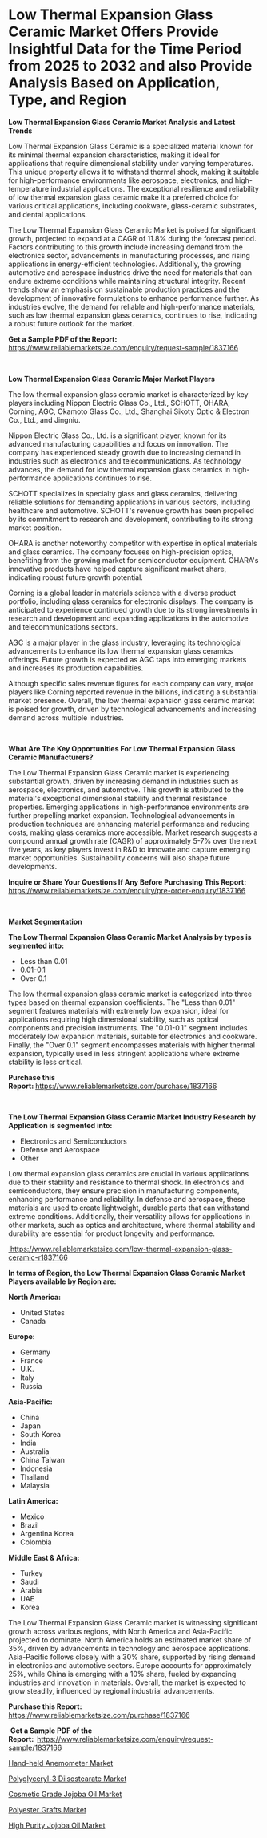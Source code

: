 <p><h1>Low Thermal Expansion Glass Ceramic Market Offers Provide Insightful Data for the Time Period from 2025 to 2032 and also Provide Analysis Based on Application, Type, and Region</h1></p><p><strong>Low Thermal Expansion Glass Ceramic Market Analysis and Latest Trends</strong></p>
<p><p>Low Thermal Expansion Glass Ceramic is a specialized material known for its minimal thermal expansion characteristics, making it ideal for applications that require dimensional stability under varying temperatures. This unique property allows it to withstand thermal shock, making it suitable for high-performance environments like aerospace, electronics, and high-temperature industrial applications. The exceptional resilience and reliability of low thermal expansion glass ceramic make it a preferred choice for various critical applications, including cookware, glass-ceramic substrates, and dental applications.</p><p>The Low Thermal Expansion Glass Ceramic Market is poised for significant growth, projected to expand at a CAGR of 11.8% during the forecast period. Factors contributing to this growth include increasing demand from the electronics sector, advancements in manufacturing processes, and rising applications in energy-efficient technologies. Additionally, the growing automotive and aerospace industries drive the need for materials that can endure extreme conditions while maintaining structural integrity. Recent trends show an emphasis on sustainable production practices and the development of innovative formulations to enhance performance further. As industries evolve, the demand for reliable and high-performance materials, such as low thermal expansion glass ceramics, continues to rise, indicating a robust future outlook for the market.</p></p>
<p><strong>Get a Sample PDF of the Report:&nbsp;</strong> <a href="https://www.reliablemarketsize.com/enquiry/request-sample/1837166?utm_campaign=1898&utm_medium=2&utm_source=Github&utm_content=ia&utm_term=03022025&utm_id=low-thermal-expansion-glass-ceramic">https://www.reliablemarketsize.com/enquiry/request-sample/1837166</a></p>
<p>&nbsp;</p>
<p><strong>Low Thermal Expansion Glass Ceramic Major Market Players</strong></p>
<p><p>The low thermal expansion glass ceramic market is characterized by key players including Nippon Electric Glass Co., Ltd., SCHOTT, OHARA, Corning, AGC, Okamoto Glass Co., Ltd., Shanghai Sikoty Optic & Electron Co., Ltd., and Jingniu. </p><p>Nippon Electric Glass Co., Ltd. is a significant player, known for its advanced manufacturing capabilities and focus on innovation. The company has experienced steady growth due to increasing demand in industries such as electronics and telecommunications. As technology advances, the demand for low thermal expansion glass ceramics in high-performance applications continues to rise.</p><p>SCHOTT specializes in specialty glass and glass ceramics, delivering reliable solutions for demanding applications in various sectors, including healthcare and automotive. SCHOTT's revenue growth has been propelled by its commitment to research and development, contributing to its strong market position.</p><p>OHARA is another noteworthy competitor with expertise in optical materials and glass ceramics. The company focuses on high-precision optics, benefiting from the growing market for semiconductor equipment. OHARA's innovative products have helped capture significant market share, indicating robust future growth potential.</p><p>Corning is a global leader in materials science with a diverse product portfolio, including glass ceramics for electronic displays. The company is anticipated to experience continued growth due to its strong investments in research and development and expanding applications in the automotive and telecommunications sectors.</p><p>AGC is a major player in the glass industry, leveraging its technological advancements to enhance its low thermal expansion glass ceramics offerings. Future growth is expected as AGC taps into emerging markets and increases its production capabilities.</p><p>Although specific sales revenue figures for each company can vary, major players like Corning reported revenue in the billions, indicating a substantial market presence. Overall, the low thermal expansion glass ceramic market is poised for growth, driven by technological advancements and increasing demand across multiple industries.</p></p>
<p>&nbsp;</p>
<p><strong>What Are The Key Opportunities For Low Thermal Expansion Glass Ceramic Manufacturers?</strong></p>
<p><p>The Low Thermal Expansion Glass Ceramic market is experiencing substantial growth, driven by increasing demand in industries such as aerospace, electronics, and automotive. This growth is attributed to the material's exceptional dimensional stability and thermal resistance properties. Emerging applications in high-performance environments are further propelling market expansion. Technological advancements in production techniques are enhancing material performance and reducing costs, making glass ceramics more accessible. Market research suggests a compound annual growth rate (CAGR) of approximately 5-7% over the next five years, as key players invest in R&D to innovate and capture emerging market opportunities. Sustainability concerns will also shape future developments.</p></p>
<p><strong>Inquire or Share Your Questions If Any Before Purchasing This Report:</strong> <a href="https://www.reliablemarketsize.com/enquiry/pre-order-enquiry/1837166?utm_campaign=1898&utm_medium=2&utm_source=Github&utm_content=ia&utm_term=03022025&utm_id=low-thermal-expansion-glass-ceramic">https://www.reliablemarketsize.com/enquiry/pre-order-enquiry/1837166</a></p>
<p>&nbsp;</p>
<p><strong>Market Segmentation</strong></p>
<p><strong>The Low Thermal Expansion Glass Ceramic Market Analysis by types is segmented into:</strong></p>
<p><ul><li>Less than 0.01</li><li>0.01-0.1</li><li>Over 0.1</li></ul></p>
<p><p>The low thermal expansion glass ceramic market is categorized into three types based on thermal expansion coefficients. The "Less than 0.01" segment features materials with extremely low expansion, ideal for applications requiring high dimensional stability, such as optical components and precision instruments. The "0.01-0.1" segment includes moderately low expansion materials, suitable for electronics and cookware. Finally, the "Over 0.1" segment encompasses materials with higher thermal expansion, typically used in less stringent applications where extreme stability is less critical.</p></p>
<p><strong>Purchase this Report:&nbsp;</strong><a href="https://www.reliablemarketsize.com/purchase/1837166?utm_campaign=1898&utm_medium=2&utm_source=Github&utm_content=ia&utm_term=03022025&utm_id=low-thermal-expansion-glass-ceramic">https://www.reliablemarketsize.com/purchase/1837166</a></p>
<p>&nbsp;</p>
<p><strong>The Low Thermal Expansion Glass Ceramic Market Industry Research by Application is segmented into:</strong></p>
<p><ul><li>Electronics and Semiconductors</li><li>Defense and Aerospace</li><li>Other</li></ul></p>
<p><p>Low thermal expansion glass ceramics are crucial in various applications due to their stability and resistance to thermal shock. In electronics and semiconductors, they ensure precision in manufacturing components, enhancing performance and reliability. In defense and aerospace, these materials are used to create lightweight, durable parts that can withstand extreme conditions. Additionally, their versatility allows for applications in other markets, such as optics and architecture, where thermal stability and durability are essential for product longevity and performance.</p></p>
<p><a href="https://www.reliablemarketsize.com/low-thermal-expansion-glass-ceramic-r1837166?utm_campaign=1898&utm_medium=2&utm_source=Github&utm_content=ia&utm_term=03022025&utm_id=low-thermal-expansion-glass-ceramic">&nbsp;https://www.reliablemarketsize.com/low-thermal-expansion-glass-ceramic-r1837166</a></p>
<p><strong>In terms of Region, the Low Thermal Expansion Glass Ceramic Market Players available by Region are:</strong></p>
<p>
    <p> <strong> North America: </strong>
        <ul>
            <li>United States</li>
            <li>Canada</li>
        </ul>
        </p> 
    <p> <strong> Europe: </strong>
        <ul>
            <li>Germany</li>
            <li>France</li>
            <li>U.K.</li>
            <li>Italy</li>
            <li>Russia</li>
        </ul>
        </p> 
    <p> <strong> Asia-Pacific: </strong>
        <ul>
            <li>China</li>
            <li>Japan</li>
            <li>South Korea</li>
            <li>India</li>
            <li>Australia</li>
            <li>China Taiwan</li>
            <li>Indonesia</li>
            <li>Thailand</li>
            <li>Malaysia</li>
        </ul>
        </p> 
    <p> <strong> Latin America: </strong>
        <ul>
            <li>Mexico</li>
            <li>Brazil</li>
            <li>Argentina Korea</li>
            <li>Colombia</li>
        </ul>
        </p> 
    <p> <strong> Middle East & Africa: </strong>
        <ul>
            <li>Turkey</li>
            <li>Saudi</li>
            <li>Arabia</li>
            <li>UAE</li>
            <li>Korea</li>
        </ul>
    </p>
    </p>
<p><p>The Low Thermal Expansion Glass Ceramic market is witnessing significant growth across various regions, with North America and Asia-Pacific projected to dominate. North America holds an estimated market share of 35%, driven by advancements in technology and aerospace applications. Asia-Pacific follows closely with a 30% share, supported by rising demand in electronics and automotive sectors. Europe accounts for approximately 25%, while China is emerging with a 10% share, fueled by expanding industries and innovation in materials. Overall, the market is expected to grow steadily, influenced by regional industrial advancements.</p></p>
<p><strong>Purchase this Report: </strong><a href="https://www.reliablemarketsize.com/purchase/1837166?utm_campaign=1898&utm_medium=2&utm_source=Github&utm_content=ia&utm_term=03022025&utm_id=low-thermal-expansion-glass-ceramic">https://www.reliablemarketsize.com/purchase/1837166</a></p>
<p>&nbsp;<strong>Get a Sample PDF of the Report:&nbsp;&nbsp;</strong><a href="https://www.reliablemarketsize.com/enquiry/request-sample/1837166?utm_campaign=1898&utm_medium=2&utm_source=Github&utm_content=ia&utm_term=03022025&utm_id=low-thermal-expansion-glass-ceramic">https://www.reliablemarketsize.com/enquiry/request-sample/1837166</a></p>
<p><strong></strong></p>
<p><p><a href="https://www.linkedin.com/pulse/global-hand-held-anemometer-markets-growth-journey-current-k5zpe?utm_campaign=1898&utm_medium=2&utm_source=Github&utm_content=ia&utm_term=03022025&utm_id=low-thermal-expansion-glass-ceramic">Hand-held Anemometer Market</a></p><p><a href="https://www.linkedin.com/pulse/evaluating-polyglyceryl-3-diisostearate-market-2025-2032-trends-9eexc?utm_campaign=1898&utm_medium=2&utm_source=Github&utm_content=ia&utm_term=03022025&utm_id=low-thermal-expansion-glass-ceramic">Polyglyceryl-3 Diisostearate Market</a></p><p><a href="https://github.com/briandahm87/Market-Research-Report-List-1/blob/main/cosmetic-grade-jojoba-oil-market.md?utm_campaign=1898&utm_medium=2&utm_source=Github&utm_content=ia&utm_term=03022025&utm_id=low-thermal-expansion-glass-ceramic">Cosmetic Grade Jojoba Oil Market</a></p><p><a href="https://www.linkedin.com/pulse/strategic-market-research-report-polyester-grafts-anticipated-ga2se?utm_campaign=1898&utm_medium=2&utm_source=Github&utm_content=ia&utm_term=03022025&utm_id=low-thermal-expansion-glass-ceramic">Polyester Grafts Market</a></p><p><a href="https://github.com/muhjanaidu/Market-Research-Report-List-1/blob/main/high-purity-jojoba-oil-market.md?utm_campaign=1898&utm_medium=2&utm_source=Github&utm_content=ia&utm_term=03022025&utm_id=low-thermal-expansion-glass-ceramic">High Purity Jojoba Oil Market</a></p></p>